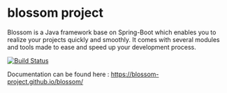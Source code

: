 # blossom project
Blossom is a Java framework base on Spring-Boot which enables you to realize your projects quickly and smoothly. It comes with several modules and tools made to ease and speed up your development process.


[![Build Status](https://travis-ci.org/blossom-project/blossom.png)](https://travis-ci.org/blossom-project/blossom)

Documentation can be found here : https://blossom-project.github.io/blossom/
